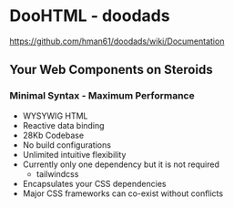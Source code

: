 # DooHTML - doodads 
https://github.com/hman61/doodads/wiki/Documentation

## Your Web Components on Steroids 
### Minimal Syntax - Maximum Performance
- WYSYWIG HTML
- Reactive data binding
- 28Kb Codebase
- No build configurations
- Unlimited intuitive flexibility
- Currently only one dependency but it is not required
  - tailwindcss
- Encapsulates your CSS dependencies
 - Major CSS frameworks can co-exist without conflicts
